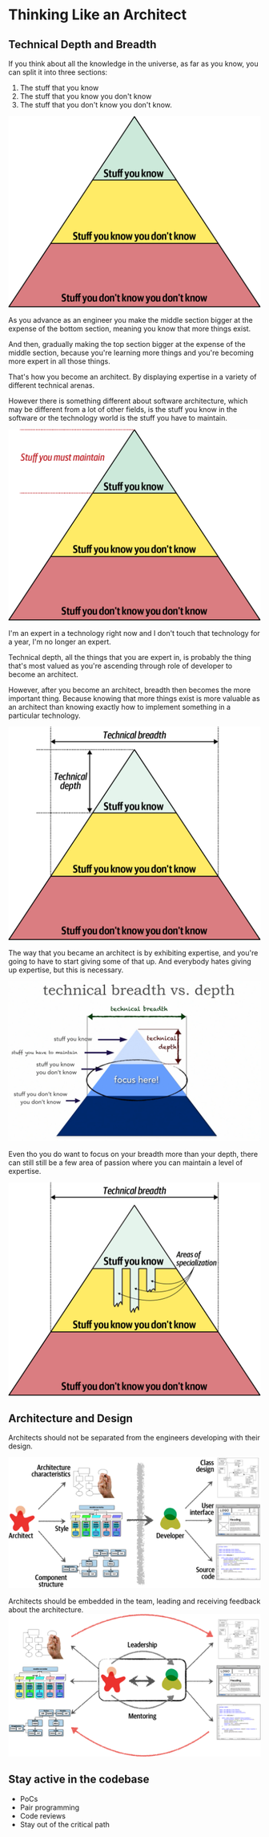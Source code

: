 # Thinking Like an Architect

## Technical Depth and Breadth

If you think about all the knowledge in the universe, as far as you know, you can split it into three sections:
1. The stuff that you know
2. The stuff that you know you don't know
3. The stuff that you don't know you don't know.

![](images/03-01-knowledge-pyramid.png)

As you advance as an engineer you make the middle section bigger at the expense of the bottom section, meaning you know that more things exist.

And then, gradually making the top section bigger at the expense of the middle section, because you're learning more things and you're becoming more expert in all those things.

That's how you become an architect. By displaying expertise in a variety of different technical arenas.

However there is something different about software architecture, which may be different from a lot of other fields, is the stuff you know in the software or the technology world is the stuff you have to maintain.

![](images/03-02-stuff-you-must-maintain.png)

I'm an expert in a technology right now and I don't touch that technology for a year, I'm no longer an expert.

Technical depth, all the things that you are expert in, is probably the thing that's most valued as you're ascending through role of developer to become an architect.

However, after you become an architect, breadth then becomes the more important thing. Because knowing that more things exist is more valuable as an architect than knowing exactly how to implement something in a particular technology.

![](images/03-03-technical-breadth.png)

The way that you became an architect is by exhibiting expertise, and you're going to have to start giving some of that up. And everybody hates giving up expertise, but this is necessary.

![](images/03-05-focus-here.png)

Even tho you do want to focus on your breadth more than your depth, there can still still be a few area of passion where you can maintain a level of expertise.

![](images/03-04-areas-of-specialization.png)

## Architecture and Design

Architects should not be separated from the engineers developing with their design.

![](images/03-06-ivory-tower.png)

Architects should be embedded in the team, leading and receiving feedback about the architecture.
![](images/03-07-mentoring.png)

## Stay active in the codebase
* PoCs
* Pair programming
* Code reviews
* Stay out of the critical path


